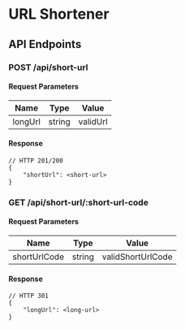# URL Shortener
## API Endpoints
### POST /api/short-url
#### Request Parameters
|Name|Type|Value|
|--|--|--|
|longUrl|string|validUrl|

#### Response
```
// HTTP 201/200
{
	"shortUrl": <short-url>
}
```

### GET /api/short-url/:short-url-code
#### Request Parameters
|Name|Type|Value|
|--|--|--|
|shortUrlCode|string|validShortUrlCode|

#### Response
```
// HTTP 301
{
	"longUrl": <long-url>
}
```